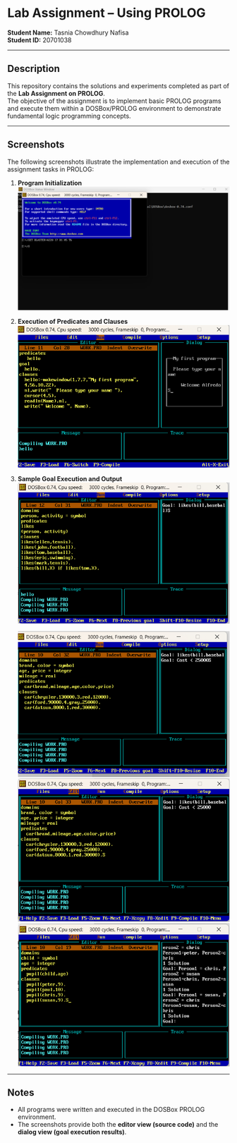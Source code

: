 # Lab Assignment – Using PROLOG

**Student Name:** Tasnia Chowdhury Nafisa  
**Student ID:** 20701038

---

## Description

This repository contains the solutions and experiments completed as part of the **Lab Assignment on PROLOG**.  
The objective of the assignment is to implement basic PROLOG programs and execute them within a DOSBox/PROLOG environment to demonstrate fundamental logic programming concepts.

---

## Screenshots

The following screenshots illustrate the implementation and execution of the assignment tasks in PROLOG:

1. **Program Initialization**  
   ![Program Initialization](images/ch-2_prolog1.png)

2. **Execution of Predicates and Clauses**  
   ![Execution of Predicates](images/ch-2_prolog2.png)

3. **Sample Goal Execution and Output**  
   ![Goal Execution](images/ch-2_prolog3.png)

   ![Alt text](images/ch-3_prolog1.png)
   ![Alt text](images/ch-3_prolog2.png)
   ![Alt text](images/ch-3_prolog3.png)

---

## Notes

- All programs were written and executed in the DOSBox PROLOG environment.
- The screenshots provide both the **editor view (source code)** and the **dialog view (goal execution results)**.
